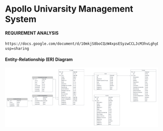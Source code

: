 # Apollo Univarsity Management System

#### REQUIREMENT ANALYSIS
    https://docs.google.com/document/d/10mkjS8boCQzW4xpsESyzwCCLJcM3hvLghyD_TeXPBx0/edit?usp=sharing

#### Entity-Relationship (ER) Diagram

   ![UPDATED ER DIAGRAM](./Final.png)